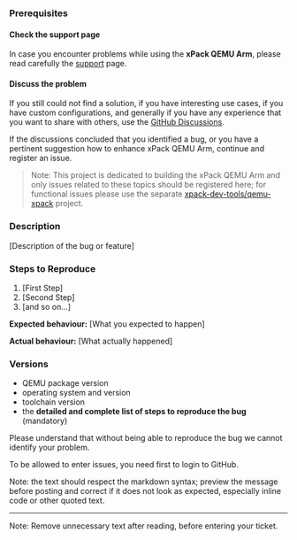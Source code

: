 
### Prerequisites

#### Check the support page

In case you encounter problems while using the **xPack QEMU Arm**, please
read carefully the [support](https://xpack-dev-tools.github.io/qemu-arm-xpack/docs/support/) page.

#### Discuss the problem

If you still could not find a solution, if you have interesting use cases,
if you have custom configurations, and generally if you have any
experience that you want to share with others,
use the [GitHub Discussions](https://github.com/xpack-dev-tools/qemu-xpack/discussions/).

If the discussions concluded that you identified a bug, or you have a
pertinent suggestion how to enhance xPack QEMU Arm, continue and register
an issue.

> Note: This project is dedicated to building the xPack QEMU Arm and only
issues related to these topics should be registered here; for functional
issues please use the separate
[xpack-dev-tools/qemu-xpack](https://github.com/xpack-dev-tools/qemu-xpack/)
project.

### Description

[Description of the bug or feature]

### Steps to Reproduce

1. [First Step]
2. [Second Step]
3. [and so on...]

**Expected behaviour:** [What you expected to happen]

**Actual behaviour:** [What actually happened]

### Versions

* QEMU package version
* operating system and version
* toolchain version
* the **detailed and complete list of steps to reproduce the bug** (mandatory)

Please understand that without being able to reproduce the bug we cannot
identify your problem.

To be allowed to enter issues, you need first to login to GitHub.

Note: the text should respect the markdown syntax; preview the message
before posting and correct if it does not look as expected, especially
inline code or other quoted text.

---

Note: Remove unnecessary text after reading, before entering your ticket.

